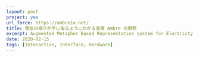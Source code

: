 ```yaml
---
layout: post
project: yes
url_force: https://ambreio.net/
title: 電気の様子が手に取るようにわかる装置 Ambre の開発
excerpt: Augmented Metaphor Based Representation system for Electricty
date: 2020-02-15
tags: [Interaction, Interface, Hardware]
---
```


